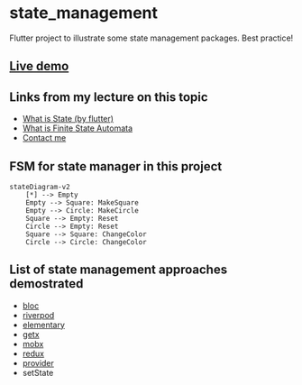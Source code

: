 # state_management

Flutter project to illustrate some state management packages.
Best practice!



## [Live demo](https://glebosotov.github.io/flutter-education-state-management/)

## Links from my lecture on this topic

- [What is State (by flutter)](https://docs.flutter.dev/data-and-backend/state-mgmt/ephemeral-vs-app)
- [What is Finite State Automata](https://en.wikipedia.org/wiki/Finite-state_machine)
- [Contact me](https://t.me/glebosotov)

## FSM for state manager in this project

```mermaid
stateDiagram-v2
    [*] --> Empty
    Empty --> Square: MakeSquare
    Empty --> Circle: MakeCircle
    Square --> Empty: Reset
    Circle --> Empty: Reset
    Square --> Square: ChangeColor
    Circle --> Circle: ChangeColor
```

## List of state management approaches demostrated

- [bloc](https://pub.dev/packages/bloc)
- [riverpod](https://pub.dev/packages/riverpod)
- [elementary](https://pub.dev/packages/elementary)
- [getx](https://pub.dev/packages/get)
- [mobx](https://pub.dev/packages/mobx)
- [redux](https://pub.dev/packages/redux)
- [provider](https://pub.dev/packages/provider)
- setState
